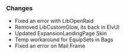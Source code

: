 ### Changes ###

  * Fixed an error with LibOpenRaid
  * Removed LibCustomGlow, its back in ElvUI
  * Updated ExpansionLandingPage Skin
  * Temp workaround for EquipSets in Bags
  * Fixed an error on Mail Frame
